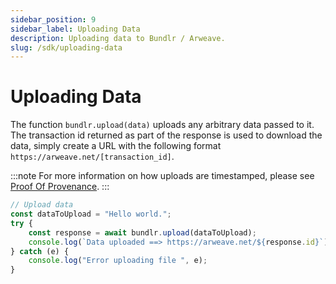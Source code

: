 ```yaml
---
sidebar_position: 9
sidebar_label: Uploading Data
description: Uploading data to Bundlr / Arweave.
slug: /sdk/uploading-data
---
```


# Uploading Data

The function `bundlr.upload(data)` uploads any arbitrary data passed to it. The transaction id returned as part of the response is used to download the data, simply create a URL with the following format `https://arweave.net/[transaction_id]`.

:::note
For more information on how uploads are timestamped, please see [Proof Of Provenance](/learn/proof-of-provenance).
:::

```js
// Upload data
const dataToUpload = "Hello world.";
try {
	const response = await bundlr.upload(dataToUpload);
	console.log(`Data uploaded ==> https://arweave.net/${response.id}`);
} catch (e) {
	console.log("Error uploading file ", e);
}
```
